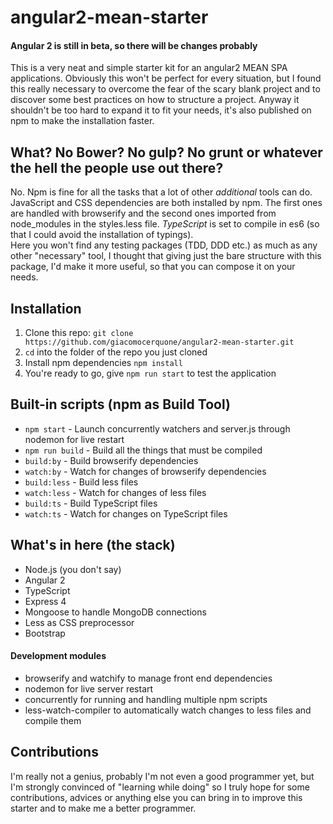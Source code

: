 # angular2-mean-starter
#### Angular 2 is still in beta, so there will be changes probably

This is a very neat and simple starter kit for an angular2 MEAN SPA applications. Obviously this won't be perfect for every situation, but I found this really necessary to overcome the fear of the scary blank project and to discover some best practices on how to structure a project.
Anyway it shouldn't be too hard to expand it to fit your needs, it's also published on npm to make the installation faster.

## What? No Bower? No gulp? No grunt or whatever the hell the people use out there?
No. Npm is fine for all the tasks that a lot of other *additional* tools can do.
JavaScript and CSS dependencies are both installed by npm. The first ones are handled with browserify and the second ones imported from node_modules in the styles.less file. *TypeScript* is set to compile in es6 (so that I could avoid the installation of typings).
<br />
Here you won't find any testing packages (TDD, DDD etc.) as much as any other "necessary" tool, I thought that giving just the bare structure with this package, I'd make it more useful, so that you can compose it on your needs.

## Installation
1. Clone this repo: `git clone https://github.com/giacomocerquone/angular2-mean-starter.git`
2. `cd` into the folder of the repo you just cloned
3. Install npm dependencies `npm install`
4. You're ready to go, give `npm run start` to test the application

## Built-in scripts (npm as Build Tool)
+ `npm start` - Launch concurrently watchers and server.js through nodemon for live restart
+ `npm run build` - Build all the things that must be compiled
+ `build:by` - Build browserify dependencies
+ `watch:by` - Watch for changes of browserify dependencies
+ `build:less` - Build less files
+ `watch:less` - Watch for changes of less files
+ `build:ts` - Build TypeScript files
+ `watch:ts` - Watch for changes on TypeScript files

## What's in here (the stack)
+ Node.js (you don't say)
+ Angular 2
+ TypeScript
+ Express 4
+ Mongoose to handle MongoDB connections
+ Less as CSS preprocessor
+ Bootstrap

#### Development modules
+ browserify and watchify to manage front end dependencies
+ nodemon for live server restart
+ concurrently for running and handling multiple npm scripts
+ less-watch-compiler to automatically watch changes to less files and compile them

## Contributions
I'm really not a genius, probably I'm not even a good programmer yet, but I'm strongly convinced of "learning while doing" so I truly hope for some contributions, advices or anything else you can bring in to improve this starter and to make me a better programmer.
